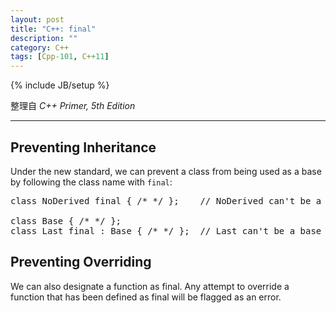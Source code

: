 ```yaml
---
layout: post
title: "C++: final"
description: ""
category: C++
tags: [Cpp-101, C++11]
---
```

{% include JB/setup %}

整理自 _C++ Primer, 5th Edition_

-----

## Preventing Inheritance

Under the new standard, we can prevent a class from being used as a base by following the class name with `final`:

<pre class="prettyprint linenums">
class NoDerived final { /* */ };	// NoDerived can't be a base class

class Base { /* */ };
class Last final : Base { /* */ };	// Last can't be a base class
</pre>

## Preventing Overriding

We can also designate a function as final. Any attempt to override a function that has been defined as final will be flagged as an error.